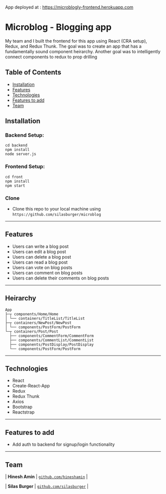 App deployed at : <a href="https://microblogly-frontend.herokuapp.com/">https://microblogly-frontend.herokuapp.com</a>

# Microblog - Blogging app 

My team and I built the frontend for this app using React (CRA setup), Redux, and Redux Thunk. The goal was to create an app that has a fundamentally sound component heirarchy. Another goal was to intelligently connect components to redux to prop drilling

## Table of Contents

- [Installation](#installation)
- [Features](#features)
- [Technologies](#technologies)
- [Features to add](#features-to-add)
- [Team](#team)

## Installation
### Backend Setup:  

```shell
cd backend
npm install
node server.js
```


### Frontend Setup:

```shell
cd front
npm install
npm start
```

### Clone

- Clone this repo to your local machine using `https://github.com/silasburger/microblog`

---

## Features

- Users can write a blog post
- Users can edit a blog post
- Users can delete a blog post
- Users can read a blog post
- Users can vote on blog posts
- Users can comment on blog posts
- Users can delete their comments on blog posts

---

## Heirarchy

```
App
├─┬ components/Home/Home
│ └── containers/TitleList/TitleList
├─┬ containers/NewPost/NewPost
│ └── components/PostForm/PostForm
└─┬ containers/Post/Post
  ├── components/CommentForm/CommentForm
  ├── components/CommentList/CommentList
  ├── components/PostDisplay/PostDisplay
  └── components/PostForm/PostForm
```
  
---

## Technologies

- React
- Create-React-App
- Redux 
- Redux Thunk
- Axios 
- Bootstrap
- Reactstrap

--- 

## Features to add

- Add auth to backend for signup/login functionality

---

## Team

| **Hinesh Amin**
| <a href="https://github.com/hineshamin" target="_blank">`github.com/hineshamin`</a> | 

| **Silas Burger**
| <a href="https://github.com/silasburger" target="_blank">`github.com/silasburger`</a> | 


